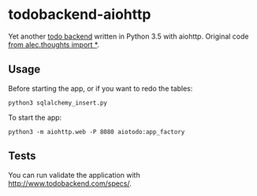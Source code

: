 # todobackend-aiohttp

Yet another [todo backend](http://todobackend.com) written in Python 3.5 with aiohttp. Original code [from alec.thoughts import \*](http://justanr.github.io/getting-start-with-aiohttpweb-a-todo-tutorial).

## Usage

Before starting the app, or if you want to redo the tables:
```
python3 sqlalchemy_insert.py
```


To start the app:
```
python3 -m aiohttp.web -P 8080 aiotodo:app_factory
```

## Tests

You can run validate the application with http://www.todobackend.com/specs/.
